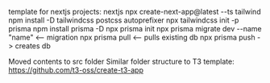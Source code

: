 template for nextjs projects:
nextjs
npx create-next-app@latest --ts
tailwind
npm install -D tailwindcss postcss autoprefixer
npx tailwindcss init -p
prisma
npm install prisma -D
npx prisma init
npx prisma migrate dev --name "name"    <-- migration
npx prisma pull   <-- pulls existing db
npx prisma push -> creates db


Moved contents to src folder
    Similar folder structure to T3 template:
    https://github.com/t3-oss/create-t3-app